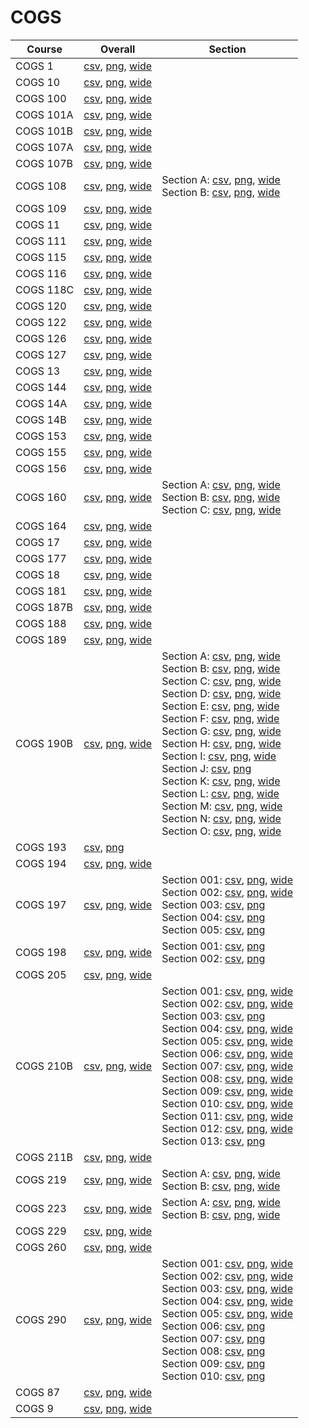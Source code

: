 # COGS

| Course | Overall | Section |
| ------ | ------- | ------- |
| COGS 1 | [csv](https://github.com/UCSD-Historical-Enrollment-Data/2025Winter/blob/main/overall/COGS%201.csv), [png](https://raw.githubusercontent.com/UCSD-Historical-Enrollment-Data/2025Winter/main/plot_overall/COGS%201.png), [wide](https://raw.githubusercontent.com/UCSD-Historical-Enrollment-Data/2025Winter/main/plot_overall_wide/COGS%201.png) |  |
| COGS 10 | [csv](https://github.com/UCSD-Historical-Enrollment-Data/2025Winter/blob/main/overall/COGS%2010.csv), [png](https://raw.githubusercontent.com/UCSD-Historical-Enrollment-Data/2025Winter/main/plot_overall/COGS%2010.png), [wide](https://raw.githubusercontent.com/UCSD-Historical-Enrollment-Data/2025Winter/main/plot_overall_wide/COGS%2010.png) |  |
| COGS 100 | [csv](https://github.com/UCSD-Historical-Enrollment-Data/2025Winter/blob/main/overall/COGS%20100.csv), [png](https://raw.githubusercontent.com/UCSD-Historical-Enrollment-Data/2025Winter/main/plot_overall/COGS%20100.png), [wide](https://raw.githubusercontent.com/UCSD-Historical-Enrollment-Data/2025Winter/main/plot_overall_wide/COGS%20100.png) |  |
| COGS 101A | [csv](https://github.com/UCSD-Historical-Enrollment-Data/2025Winter/blob/main/overall/COGS%20101A.csv), [png](https://raw.githubusercontent.com/UCSD-Historical-Enrollment-Data/2025Winter/main/plot_overall/COGS%20101A.png), [wide](https://raw.githubusercontent.com/UCSD-Historical-Enrollment-Data/2025Winter/main/plot_overall_wide/COGS%20101A.png) |  |
| COGS 101B | [csv](https://github.com/UCSD-Historical-Enrollment-Data/2025Winter/blob/main/overall/COGS%20101B.csv), [png](https://raw.githubusercontent.com/UCSD-Historical-Enrollment-Data/2025Winter/main/plot_overall/COGS%20101B.png), [wide](https://raw.githubusercontent.com/UCSD-Historical-Enrollment-Data/2025Winter/main/plot_overall_wide/COGS%20101B.png) |  |
| COGS 107A | [csv](https://github.com/UCSD-Historical-Enrollment-Data/2025Winter/blob/main/overall/COGS%20107A.csv), [png](https://raw.githubusercontent.com/UCSD-Historical-Enrollment-Data/2025Winter/main/plot_overall/COGS%20107A.png), [wide](https://raw.githubusercontent.com/UCSD-Historical-Enrollment-Data/2025Winter/main/plot_overall_wide/COGS%20107A.png) |  |
| COGS 107B | [csv](https://github.com/UCSD-Historical-Enrollment-Data/2025Winter/blob/main/overall/COGS%20107B.csv), [png](https://raw.githubusercontent.com/UCSD-Historical-Enrollment-Data/2025Winter/main/plot_overall/COGS%20107B.png), [wide](https://raw.githubusercontent.com/UCSD-Historical-Enrollment-Data/2025Winter/main/plot_overall_wide/COGS%20107B.png) |  |
| COGS 108 | [csv](https://github.com/UCSD-Historical-Enrollment-Data/2025Winter/blob/main/overall/COGS%20108.csv), [png](https://raw.githubusercontent.com/UCSD-Historical-Enrollment-Data/2025Winter/main/plot_overall/COGS%20108.png), [wide](https://raw.githubusercontent.com/UCSD-Historical-Enrollment-Data/2025Winter/main/plot_overall_wide/COGS%20108.png) | Section A: [csv](https://github.com/UCSD-Historical-Enrollment-Data/2025Winter/blob/main/section/COGS%20108_A.csv), [png](https://raw.githubusercontent.com/UCSD-Historical-Enrollment-Data/2025Winter/main/plot_section/COGS%20108_A.png), [wide](https://raw.githubusercontent.com/UCSD-Historical-Enrollment-Data/2025Winter/main/plot_section_wide/COGS%20108_A.png)<br>Section B: [csv](https://github.com/UCSD-Historical-Enrollment-Data/2025Winter/blob/main/section/COGS%20108_B.csv), [png](https://raw.githubusercontent.com/UCSD-Historical-Enrollment-Data/2025Winter/main/plot_section/COGS%20108_B.png), [wide](https://raw.githubusercontent.com/UCSD-Historical-Enrollment-Data/2025Winter/main/plot_section_wide/COGS%20108_B.png) |
| COGS 109 | [csv](https://github.com/UCSD-Historical-Enrollment-Data/2025Winter/blob/main/overall/COGS%20109.csv), [png](https://raw.githubusercontent.com/UCSD-Historical-Enrollment-Data/2025Winter/main/plot_overall/COGS%20109.png), [wide](https://raw.githubusercontent.com/UCSD-Historical-Enrollment-Data/2025Winter/main/plot_overall_wide/COGS%20109.png) |  |
| COGS 11 | [csv](https://github.com/UCSD-Historical-Enrollment-Data/2025Winter/blob/main/overall/COGS%2011.csv), [png](https://raw.githubusercontent.com/UCSD-Historical-Enrollment-Data/2025Winter/main/plot_overall/COGS%2011.png), [wide](https://raw.githubusercontent.com/UCSD-Historical-Enrollment-Data/2025Winter/main/plot_overall_wide/COGS%2011.png) |  |
| COGS 111 | [csv](https://github.com/UCSD-Historical-Enrollment-Data/2025Winter/blob/main/overall/COGS%20111.csv), [png](https://raw.githubusercontent.com/UCSD-Historical-Enrollment-Data/2025Winter/main/plot_overall/COGS%20111.png), [wide](https://raw.githubusercontent.com/UCSD-Historical-Enrollment-Data/2025Winter/main/plot_overall_wide/COGS%20111.png) |  |
| COGS 115 | [csv](https://github.com/UCSD-Historical-Enrollment-Data/2025Winter/blob/main/overall/COGS%20115.csv), [png](https://raw.githubusercontent.com/UCSD-Historical-Enrollment-Data/2025Winter/main/plot_overall/COGS%20115.png), [wide](https://raw.githubusercontent.com/UCSD-Historical-Enrollment-Data/2025Winter/main/plot_overall_wide/COGS%20115.png) |  |
| COGS 116 | [csv](https://github.com/UCSD-Historical-Enrollment-Data/2025Winter/blob/main/overall/COGS%20116.csv), [png](https://raw.githubusercontent.com/UCSD-Historical-Enrollment-Data/2025Winter/main/plot_overall/COGS%20116.png), [wide](https://raw.githubusercontent.com/UCSD-Historical-Enrollment-Data/2025Winter/main/plot_overall_wide/COGS%20116.png) |  |
| COGS 118C | [csv](https://github.com/UCSD-Historical-Enrollment-Data/2025Winter/blob/main/overall/COGS%20118C.csv), [png](https://raw.githubusercontent.com/UCSD-Historical-Enrollment-Data/2025Winter/main/plot_overall/COGS%20118C.png), [wide](https://raw.githubusercontent.com/UCSD-Historical-Enrollment-Data/2025Winter/main/plot_overall_wide/COGS%20118C.png) |  |
| COGS 120 | [csv](https://github.com/UCSD-Historical-Enrollment-Data/2025Winter/blob/main/overall/COGS%20120.csv), [png](https://raw.githubusercontent.com/UCSD-Historical-Enrollment-Data/2025Winter/main/plot_overall/COGS%20120.png), [wide](https://raw.githubusercontent.com/UCSD-Historical-Enrollment-Data/2025Winter/main/plot_overall_wide/COGS%20120.png) |  |
| COGS 122 | [csv](https://github.com/UCSD-Historical-Enrollment-Data/2025Winter/blob/main/overall/COGS%20122.csv), [png](https://raw.githubusercontent.com/UCSD-Historical-Enrollment-Data/2025Winter/main/plot_overall/COGS%20122.png), [wide](https://raw.githubusercontent.com/UCSD-Historical-Enrollment-Data/2025Winter/main/plot_overall_wide/COGS%20122.png) |  |
| COGS 126 | [csv](https://github.com/UCSD-Historical-Enrollment-Data/2025Winter/blob/main/overall/COGS%20126.csv), [png](https://raw.githubusercontent.com/UCSD-Historical-Enrollment-Data/2025Winter/main/plot_overall/COGS%20126.png), [wide](https://raw.githubusercontent.com/UCSD-Historical-Enrollment-Data/2025Winter/main/plot_overall_wide/COGS%20126.png) |  |
| COGS 127 | [csv](https://github.com/UCSD-Historical-Enrollment-Data/2025Winter/blob/main/overall/COGS%20127.csv), [png](https://raw.githubusercontent.com/UCSD-Historical-Enrollment-Data/2025Winter/main/plot_overall/COGS%20127.png), [wide](https://raw.githubusercontent.com/UCSD-Historical-Enrollment-Data/2025Winter/main/plot_overall_wide/COGS%20127.png) |  |
| COGS 13 | [csv](https://github.com/UCSD-Historical-Enrollment-Data/2025Winter/blob/main/overall/COGS%2013.csv), [png](https://raw.githubusercontent.com/UCSD-Historical-Enrollment-Data/2025Winter/main/plot_overall/COGS%2013.png), [wide](https://raw.githubusercontent.com/UCSD-Historical-Enrollment-Data/2025Winter/main/plot_overall_wide/COGS%2013.png) |  |
| COGS 144 | [csv](https://github.com/UCSD-Historical-Enrollment-Data/2025Winter/blob/main/overall/COGS%20144.csv), [png](https://raw.githubusercontent.com/UCSD-Historical-Enrollment-Data/2025Winter/main/plot_overall/COGS%20144.png), [wide](https://raw.githubusercontent.com/UCSD-Historical-Enrollment-Data/2025Winter/main/plot_overall_wide/COGS%20144.png) |  |
| COGS 14A | [csv](https://github.com/UCSD-Historical-Enrollment-Data/2025Winter/blob/main/overall/COGS%2014A.csv), [png](https://raw.githubusercontent.com/UCSD-Historical-Enrollment-Data/2025Winter/main/plot_overall/COGS%2014A.png), [wide](https://raw.githubusercontent.com/UCSD-Historical-Enrollment-Data/2025Winter/main/plot_overall_wide/COGS%2014A.png) |  |
| COGS 14B | [csv](https://github.com/UCSD-Historical-Enrollment-Data/2025Winter/blob/main/overall/COGS%2014B.csv), [png](https://raw.githubusercontent.com/UCSD-Historical-Enrollment-Data/2025Winter/main/plot_overall/COGS%2014B.png), [wide](https://raw.githubusercontent.com/UCSD-Historical-Enrollment-Data/2025Winter/main/plot_overall_wide/COGS%2014B.png) |  |
| COGS 153 | [csv](https://github.com/UCSD-Historical-Enrollment-Data/2025Winter/blob/main/overall/COGS%20153.csv), [png](https://raw.githubusercontent.com/UCSD-Historical-Enrollment-Data/2025Winter/main/plot_overall/COGS%20153.png), [wide](https://raw.githubusercontent.com/UCSD-Historical-Enrollment-Data/2025Winter/main/plot_overall_wide/COGS%20153.png) |  |
| COGS 155 | [csv](https://github.com/UCSD-Historical-Enrollment-Data/2025Winter/blob/main/overall/COGS%20155.csv), [png](https://raw.githubusercontent.com/UCSD-Historical-Enrollment-Data/2025Winter/main/plot_overall/COGS%20155.png), [wide](https://raw.githubusercontent.com/UCSD-Historical-Enrollment-Data/2025Winter/main/plot_overall_wide/COGS%20155.png) |  |
| COGS 156 | [csv](https://github.com/UCSD-Historical-Enrollment-Data/2025Winter/blob/main/overall/COGS%20156.csv), [png](https://raw.githubusercontent.com/UCSD-Historical-Enrollment-Data/2025Winter/main/plot_overall/COGS%20156.png), [wide](https://raw.githubusercontent.com/UCSD-Historical-Enrollment-Data/2025Winter/main/plot_overall_wide/COGS%20156.png) |  |
| COGS 160 | [csv](https://github.com/UCSD-Historical-Enrollment-Data/2025Winter/blob/main/overall/COGS%20160.csv), [png](https://raw.githubusercontent.com/UCSD-Historical-Enrollment-Data/2025Winter/main/plot_overall/COGS%20160.png), [wide](https://raw.githubusercontent.com/UCSD-Historical-Enrollment-Data/2025Winter/main/plot_overall_wide/COGS%20160.png) | Section A: [csv](https://github.com/UCSD-Historical-Enrollment-Data/2025Winter/blob/main/section/COGS%20160_A.csv), [png](https://raw.githubusercontent.com/UCSD-Historical-Enrollment-Data/2025Winter/main/plot_section/COGS%20160_A.png), [wide](https://raw.githubusercontent.com/UCSD-Historical-Enrollment-Data/2025Winter/main/plot_section_wide/COGS%20160_A.png)<br>Section B: [csv](https://github.com/UCSD-Historical-Enrollment-Data/2025Winter/blob/main/section/COGS%20160_B.csv), [png](https://raw.githubusercontent.com/UCSD-Historical-Enrollment-Data/2025Winter/main/plot_section/COGS%20160_B.png), [wide](https://raw.githubusercontent.com/UCSD-Historical-Enrollment-Data/2025Winter/main/plot_section_wide/COGS%20160_B.png)<br>Section C: [csv](https://github.com/UCSD-Historical-Enrollment-Data/2025Winter/blob/main/section/COGS%20160_C.csv), [png](https://raw.githubusercontent.com/UCSD-Historical-Enrollment-Data/2025Winter/main/plot_section/COGS%20160_C.png), [wide](https://raw.githubusercontent.com/UCSD-Historical-Enrollment-Data/2025Winter/main/plot_section_wide/COGS%20160_C.png) |
| COGS 164 | [csv](https://github.com/UCSD-Historical-Enrollment-Data/2025Winter/blob/main/overall/COGS%20164.csv), [png](https://raw.githubusercontent.com/UCSD-Historical-Enrollment-Data/2025Winter/main/plot_overall/COGS%20164.png), [wide](https://raw.githubusercontent.com/UCSD-Historical-Enrollment-Data/2025Winter/main/plot_overall_wide/COGS%20164.png) |  |
| COGS 17 | [csv](https://github.com/UCSD-Historical-Enrollment-Data/2025Winter/blob/main/overall/COGS%2017.csv), [png](https://raw.githubusercontent.com/UCSD-Historical-Enrollment-Data/2025Winter/main/plot_overall/COGS%2017.png), [wide](https://raw.githubusercontent.com/UCSD-Historical-Enrollment-Data/2025Winter/main/plot_overall_wide/COGS%2017.png) |  |
| COGS 177 | [csv](https://github.com/UCSD-Historical-Enrollment-Data/2025Winter/blob/main/overall/COGS%20177.csv), [png](https://raw.githubusercontent.com/UCSD-Historical-Enrollment-Data/2025Winter/main/plot_overall/COGS%20177.png), [wide](https://raw.githubusercontent.com/UCSD-Historical-Enrollment-Data/2025Winter/main/plot_overall_wide/COGS%20177.png) |  |
| COGS 18 | [csv](https://github.com/UCSD-Historical-Enrollment-Data/2025Winter/blob/main/overall/COGS%2018.csv), [png](https://raw.githubusercontent.com/UCSD-Historical-Enrollment-Data/2025Winter/main/plot_overall/COGS%2018.png), [wide](https://raw.githubusercontent.com/UCSD-Historical-Enrollment-Data/2025Winter/main/plot_overall_wide/COGS%2018.png) |  |
| COGS 181 | [csv](https://github.com/UCSD-Historical-Enrollment-Data/2025Winter/blob/main/overall/COGS%20181.csv), [png](https://raw.githubusercontent.com/UCSD-Historical-Enrollment-Data/2025Winter/main/plot_overall/COGS%20181.png), [wide](https://raw.githubusercontent.com/UCSD-Historical-Enrollment-Data/2025Winter/main/plot_overall_wide/COGS%20181.png) |  |
| COGS 187B | [csv](https://github.com/UCSD-Historical-Enrollment-Data/2025Winter/blob/main/overall/COGS%20187B.csv), [png](https://raw.githubusercontent.com/UCSD-Historical-Enrollment-Data/2025Winter/main/plot_overall/COGS%20187B.png), [wide](https://raw.githubusercontent.com/UCSD-Historical-Enrollment-Data/2025Winter/main/plot_overall_wide/COGS%20187B.png) |  |
| COGS 188 | [csv](https://github.com/UCSD-Historical-Enrollment-Data/2025Winter/blob/main/overall/COGS%20188.csv), [png](https://raw.githubusercontent.com/UCSD-Historical-Enrollment-Data/2025Winter/main/plot_overall/COGS%20188.png), [wide](https://raw.githubusercontent.com/UCSD-Historical-Enrollment-Data/2025Winter/main/plot_overall_wide/COGS%20188.png) |  |
| COGS 189 | [csv](https://github.com/UCSD-Historical-Enrollment-Data/2025Winter/blob/main/overall/COGS%20189.csv), [png](https://raw.githubusercontent.com/UCSD-Historical-Enrollment-Data/2025Winter/main/plot_overall/COGS%20189.png), [wide](https://raw.githubusercontent.com/UCSD-Historical-Enrollment-Data/2025Winter/main/plot_overall_wide/COGS%20189.png) |  |
| COGS 190B | [csv](https://github.com/UCSD-Historical-Enrollment-Data/2025Winter/blob/main/overall/COGS%20190B.csv), [png](https://raw.githubusercontent.com/UCSD-Historical-Enrollment-Data/2025Winter/main/plot_overall/COGS%20190B.png), [wide](https://raw.githubusercontent.com/UCSD-Historical-Enrollment-Data/2025Winter/main/plot_overall_wide/COGS%20190B.png) | Section A: [csv](https://github.com/UCSD-Historical-Enrollment-Data/2025Winter/blob/main/section/COGS%20190B_A.csv), [png](https://raw.githubusercontent.com/UCSD-Historical-Enrollment-Data/2025Winter/main/plot_section/COGS%20190B_A.png), [wide](https://raw.githubusercontent.com/UCSD-Historical-Enrollment-Data/2025Winter/main/plot_section_wide/COGS%20190B_A.png)<br>Section B: [csv](https://github.com/UCSD-Historical-Enrollment-Data/2025Winter/blob/main/section/COGS%20190B_B.csv), [png](https://raw.githubusercontent.com/UCSD-Historical-Enrollment-Data/2025Winter/main/plot_section/COGS%20190B_B.png), [wide](https://raw.githubusercontent.com/UCSD-Historical-Enrollment-Data/2025Winter/main/plot_section_wide/COGS%20190B_B.png)<br>Section C: [csv](https://github.com/UCSD-Historical-Enrollment-Data/2025Winter/blob/main/section/COGS%20190B_C.csv), [png](https://raw.githubusercontent.com/UCSD-Historical-Enrollment-Data/2025Winter/main/plot_section/COGS%20190B_C.png), [wide](https://raw.githubusercontent.com/UCSD-Historical-Enrollment-Data/2025Winter/main/plot_section_wide/COGS%20190B_C.png)<br>Section D: [csv](https://github.com/UCSD-Historical-Enrollment-Data/2025Winter/blob/main/section/COGS%20190B_D.csv), [png](https://raw.githubusercontent.com/UCSD-Historical-Enrollment-Data/2025Winter/main/plot_section/COGS%20190B_D.png), [wide](https://raw.githubusercontent.com/UCSD-Historical-Enrollment-Data/2025Winter/main/plot_section_wide/COGS%20190B_D.png)<br>Section E: [csv](https://github.com/UCSD-Historical-Enrollment-Data/2025Winter/blob/main/section/COGS%20190B_E.csv), [png](https://raw.githubusercontent.com/UCSD-Historical-Enrollment-Data/2025Winter/main/plot_section/COGS%20190B_E.png), [wide](https://raw.githubusercontent.com/UCSD-Historical-Enrollment-Data/2025Winter/main/plot_section_wide/COGS%20190B_E.png)<br>Section F: [csv](https://github.com/UCSD-Historical-Enrollment-Data/2025Winter/blob/main/section/COGS%20190B_F.csv), [png](https://raw.githubusercontent.com/UCSD-Historical-Enrollment-Data/2025Winter/main/plot_section/COGS%20190B_F.png), [wide](https://raw.githubusercontent.com/UCSD-Historical-Enrollment-Data/2025Winter/main/plot_section_wide/COGS%20190B_F.png)<br>Section G: [csv](https://github.com/UCSD-Historical-Enrollment-Data/2025Winter/blob/main/section/COGS%20190B_G.csv), [png](https://raw.githubusercontent.com/UCSD-Historical-Enrollment-Data/2025Winter/main/plot_section/COGS%20190B_G.png), [wide](https://raw.githubusercontent.com/UCSD-Historical-Enrollment-Data/2025Winter/main/plot_section_wide/COGS%20190B_G.png)<br>Section H: [csv](https://github.com/UCSD-Historical-Enrollment-Data/2025Winter/blob/main/section/COGS%20190B_H.csv), [png](https://raw.githubusercontent.com/UCSD-Historical-Enrollment-Data/2025Winter/main/plot_section/COGS%20190B_H.png), [wide](https://raw.githubusercontent.com/UCSD-Historical-Enrollment-Data/2025Winter/main/plot_section_wide/COGS%20190B_H.png)<br>Section I: [csv](https://github.com/UCSD-Historical-Enrollment-Data/2025Winter/blob/main/section/COGS%20190B_I.csv), [png](https://raw.githubusercontent.com/UCSD-Historical-Enrollment-Data/2025Winter/main/plot_section/COGS%20190B_I.png), [wide](https://raw.githubusercontent.com/UCSD-Historical-Enrollment-Data/2025Winter/main/plot_section_wide/COGS%20190B_I.png)<br>Section J: [csv](https://github.com/UCSD-Historical-Enrollment-Data/2025Winter/blob/main/section/COGS%20190B_J.csv), [png](https://raw.githubusercontent.com/UCSD-Historical-Enrollment-Data/2025Winter/main/plot_section/COGS%20190B_J.png)<br>Section K: [csv](https://github.com/UCSD-Historical-Enrollment-Data/2025Winter/blob/main/section/COGS%20190B_K.csv), [png](https://raw.githubusercontent.com/UCSD-Historical-Enrollment-Data/2025Winter/main/plot_section/COGS%20190B_K.png), [wide](https://raw.githubusercontent.com/UCSD-Historical-Enrollment-Data/2025Winter/main/plot_section_wide/COGS%20190B_K.png)<br>Section L: [csv](https://github.com/UCSD-Historical-Enrollment-Data/2025Winter/blob/main/section/COGS%20190B_L.csv), [png](https://raw.githubusercontent.com/UCSD-Historical-Enrollment-Data/2025Winter/main/plot_section/COGS%20190B_L.png), [wide](https://raw.githubusercontent.com/UCSD-Historical-Enrollment-Data/2025Winter/main/plot_section_wide/COGS%20190B_L.png)<br>Section M: [csv](https://github.com/UCSD-Historical-Enrollment-Data/2025Winter/blob/main/section/COGS%20190B_M.csv), [png](https://raw.githubusercontent.com/UCSD-Historical-Enrollment-Data/2025Winter/main/plot_section/COGS%20190B_M.png), [wide](https://raw.githubusercontent.com/UCSD-Historical-Enrollment-Data/2025Winter/main/plot_section_wide/COGS%20190B_M.png)<br>Section N: [csv](https://github.com/UCSD-Historical-Enrollment-Data/2025Winter/blob/main/section/COGS%20190B_N.csv), [png](https://raw.githubusercontent.com/UCSD-Historical-Enrollment-Data/2025Winter/main/plot_section/COGS%20190B_N.png), [wide](https://raw.githubusercontent.com/UCSD-Historical-Enrollment-Data/2025Winter/main/plot_section_wide/COGS%20190B_N.png)<br>Section O: [csv](https://github.com/UCSD-Historical-Enrollment-Data/2025Winter/blob/main/section/COGS%20190B_O.csv), [png](https://raw.githubusercontent.com/UCSD-Historical-Enrollment-Data/2025Winter/main/plot_section/COGS%20190B_O.png), [wide](https://raw.githubusercontent.com/UCSD-Historical-Enrollment-Data/2025Winter/main/plot_section_wide/COGS%20190B_O.png) |
| COGS 193 | [csv](https://github.com/UCSD-Historical-Enrollment-Data/2025Winter/blob/main/overall/COGS%20193.csv), [png](https://raw.githubusercontent.com/UCSD-Historical-Enrollment-Data/2025Winter/main/plot_overall/COGS%20193.png) |  |
| COGS 194 | [csv](https://github.com/UCSD-Historical-Enrollment-Data/2025Winter/blob/main/overall/COGS%20194.csv), [png](https://raw.githubusercontent.com/UCSD-Historical-Enrollment-Data/2025Winter/main/plot_overall/COGS%20194.png), [wide](https://raw.githubusercontent.com/UCSD-Historical-Enrollment-Data/2025Winter/main/plot_overall_wide/COGS%20194.png) |  |
| COGS 197 | [csv](https://github.com/UCSD-Historical-Enrollment-Data/2025Winter/blob/main/overall/COGS%20197.csv), [png](https://raw.githubusercontent.com/UCSD-Historical-Enrollment-Data/2025Winter/main/plot_overall/COGS%20197.png), [wide](https://raw.githubusercontent.com/UCSD-Historical-Enrollment-Data/2025Winter/main/plot_overall_wide/COGS%20197.png) | Section 001: [csv](https://github.com/UCSD-Historical-Enrollment-Data/2025Winter/blob/main/section/COGS%20197_001.csv), [png](https://raw.githubusercontent.com/UCSD-Historical-Enrollment-Data/2025Winter/main/plot_section/COGS%20197_001.png), [wide](https://raw.githubusercontent.com/UCSD-Historical-Enrollment-Data/2025Winter/main/plot_section_wide/COGS%20197_001.png)<br>Section 002: [csv](https://github.com/UCSD-Historical-Enrollment-Data/2025Winter/blob/main/section/COGS%20197_002.csv), [png](https://raw.githubusercontent.com/UCSD-Historical-Enrollment-Data/2025Winter/main/plot_section/COGS%20197_002.png), [wide](https://raw.githubusercontent.com/UCSD-Historical-Enrollment-Data/2025Winter/main/plot_section_wide/COGS%20197_002.png)<br>Section 003: [csv](https://github.com/UCSD-Historical-Enrollment-Data/2025Winter/blob/main/section/COGS%20197_003.csv), [png](https://raw.githubusercontent.com/UCSD-Historical-Enrollment-Data/2025Winter/main/plot_section/COGS%20197_003.png)<br>Section 004: [csv](https://github.com/UCSD-Historical-Enrollment-Data/2025Winter/blob/main/section/COGS%20197_004.csv), [png](https://raw.githubusercontent.com/UCSD-Historical-Enrollment-Data/2025Winter/main/plot_section/COGS%20197_004.png)<br>Section 005: [csv](https://github.com/UCSD-Historical-Enrollment-Data/2025Winter/blob/main/section/COGS%20197_005.csv), [png](https://raw.githubusercontent.com/UCSD-Historical-Enrollment-Data/2025Winter/main/plot_section/COGS%20197_005.png) |
| COGS 198 | [csv](https://github.com/UCSD-Historical-Enrollment-Data/2025Winter/blob/main/overall/COGS%20198.csv), [png](https://raw.githubusercontent.com/UCSD-Historical-Enrollment-Data/2025Winter/main/plot_overall/COGS%20198.png), [wide](https://raw.githubusercontent.com/UCSD-Historical-Enrollment-Data/2025Winter/main/plot_overall_wide/COGS%20198.png) | Section 001: [csv](https://github.com/UCSD-Historical-Enrollment-Data/2025Winter/blob/main/section/COGS%20198_001.csv), [png](https://raw.githubusercontent.com/UCSD-Historical-Enrollment-Data/2025Winter/main/plot_section/COGS%20198_001.png)<br>Section 002: [csv](https://github.com/UCSD-Historical-Enrollment-Data/2025Winter/blob/main/section/COGS%20198_002.csv), [png](https://raw.githubusercontent.com/UCSD-Historical-Enrollment-Data/2025Winter/main/plot_section/COGS%20198_002.png) |
| COGS 205 | [csv](https://github.com/UCSD-Historical-Enrollment-Data/2025Winter/blob/main/overall/COGS%20205.csv), [png](https://raw.githubusercontent.com/UCSD-Historical-Enrollment-Data/2025Winter/main/plot_overall/COGS%20205.png), [wide](https://raw.githubusercontent.com/UCSD-Historical-Enrollment-Data/2025Winter/main/plot_overall_wide/COGS%20205.png) |  |
| COGS 210B | [csv](https://github.com/UCSD-Historical-Enrollment-Data/2025Winter/blob/main/overall/COGS%20210B.csv), [png](https://raw.githubusercontent.com/UCSD-Historical-Enrollment-Data/2025Winter/main/plot_overall/COGS%20210B.png), [wide](https://raw.githubusercontent.com/UCSD-Historical-Enrollment-Data/2025Winter/main/plot_overall_wide/COGS%20210B.png) | Section 001: [csv](https://github.com/UCSD-Historical-Enrollment-Data/2025Winter/blob/main/section/COGS%20210B_001.csv), [png](https://raw.githubusercontent.com/UCSD-Historical-Enrollment-Data/2025Winter/main/plot_section/COGS%20210B_001.png), [wide](https://raw.githubusercontent.com/UCSD-Historical-Enrollment-Data/2025Winter/main/plot_section_wide/COGS%20210B_001.png)<br>Section 002: [csv](https://github.com/UCSD-Historical-Enrollment-Data/2025Winter/blob/main/section/COGS%20210B_002.csv), [png](https://raw.githubusercontent.com/UCSD-Historical-Enrollment-Data/2025Winter/main/plot_section/COGS%20210B_002.png), [wide](https://raw.githubusercontent.com/UCSD-Historical-Enrollment-Data/2025Winter/main/plot_section_wide/COGS%20210B_002.png)<br>Section 003: [csv](https://github.com/UCSD-Historical-Enrollment-Data/2025Winter/blob/main/section/COGS%20210B_003.csv), [png](https://raw.githubusercontent.com/UCSD-Historical-Enrollment-Data/2025Winter/main/plot_section/COGS%20210B_003.png)<br>Section 004: [csv](https://github.com/UCSD-Historical-Enrollment-Data/2025Winter/blob/main/section/COGS%20210B_004.csv), [png](https://raw.githubusercontent.com/UCSD-Historical-Enrollment-Data/2025Winter/main/plot_section/COGS%20210B_004.png), [wide](https://raw.githubusercontent.com/UCSD-Historical-Enrollment-Data/2025Winter/main/plot_section_wide/COGS%20210B_004.png)<br>Section 005: [csv](https://github.com/UCSD-Historical-Enrollment-Data/2025Winter/blob/main/section/COGS%20210B_005.csv), [png](https://raw.githubusercontent.com/UCSD-Historical-Enrollment-Data/2025Winter/main/plot_section/COGS%20210B_005.png), [wide](https://raw.githubusercontent.com/UCSD-Historical-Enrollment-Data/2025Winter/main/plot_section_wide/COGS%20210B_005.png)<br>Section 006: [csv](https://github.com/UCSD-Historical-Enrollment-Data/2025Winter/blob/main/section/COGS%20210B_006.csv), [png](https://raw.githubusercontent.com/UCSD-Historical-Enrollment-Data/2025Winter/main/plot_section/COGS%20210B_006.png), [wide](https://raw.githubusercontent.com/UCSD-Historical-Enrollment-Data/2025Winter/main/plot_section_wide/COGS%20210B_006.png)<br>Section 007: [csv](https://github.com/UCSD-Historical-Enrollment-Data/2025Winter/blob/main/section/COGS%20210B_007.csv), [png](https://raw.githubusercontent.com/UCSD-Historical-Enrollment-Data/2025Winter/main/plot_section/COGS%20210B_007.png), [wide](https://raw.githubusercontent.com/UCSD-Historical-Enrollment-Data/2025Winter/main/plot_section_wide/COGS%20210B_007.png)<br>Section 008: [csv](https://github.com/UCSD-Historical-Enrollment-Data/2025Winter/blob/main/section/COGS%20210B_008.csv), [png](https://raw.githubusercontent.com/UCSD-Historical-Enrollment-Data/2025Winter/main/plot_section/COGS%20210B_008.png), [wide](https://raw.githubusercontent.com/UCSD-Historical-Enrollment-Data/2025Winter/main/plot_section_wide/COGS%20210B_008.png)<br>Section 009: [csv](https://github.com/UCSD-Historical-Enrollment-Data/2025Winter/blob/main/section/COGS%20210B_009.csv), [png](https://raw.githubusercontent.com/UCSD-Historical-Enrollment-Data/2025Winter/main/plot_section/COGS%20210B_009.png), [wide](https://raw.githubusercontent.com/UCSD-Historical-Enrollment-Data/2025Winter/main/plot_section_wide/COGS%20210B_009.png)<br>Section 010: [csv](https://github.com/UCSD-Historical-Enrollment-Data/2025Winter/blob/main/section/COGS%20210B_010.csv), [png](https://raw.githubusercontent.com/UCSD-Historical-Enrollment-Data/2025Winter/main/plot_section/COGS%20210B_010.png), [wide](https://raw.githubusercontent.com/UCSD-Historical-Enrollment-Data/2025Winter/main/plot_section_wide/COGS%20210B_010.png)<br>Section 011: [csv](https://github.com/UCSD-Historical-Enrollment-Data/2025Winter/blob/main/section/COGS%20210B_011.csv), [png](https://raw.githubusercontent.com/UCSD-Historical-Enrollment-Data/2025Winter/main/plot_section/COGS%20210B_011.png), [wide](https://raw.githubusercontent.com/UCSD-Historical-Enrollment-Data/2025Winter/main/plot_section_wide/COGS%20210B_011.png)<br>Section 012: [csv](https://github.com/UCSD-Historical-Enrollment-Data/2025Winter/blob/main/section/COGS%20210B_012.csv), [png](https://raw.githubusercontent.com/UCSD-Historical-Enrollment-Data/2025Winter/main/plot_section/COGS%20210B_012.png), [wide](https://raw.githubusercontent.com/UCSD-Historical-Enrollment-Data/2025Winter/main/plot_section_wide/COGS%20210B_012.png)<br>Section 013: [csv](https://github.com/UCSD-Historical-Enrollment-Data/2025Winter/blob/main/section/COGS%20210B_013.csv), [png](https://raw.githubusercontent.com/UCSD-Historical-Enrollment-Data/2025Winter/main/plot_section/COGS%20210B_013.png) |
| COGS 211B | [csv](https://github.com/UCSD-Historical-Enrollment-Data/2025Winter/blob/main/overall/COGS%20211B.csv), [png](https://raw.githubusercontent.com/UCSD-Historical-Enrollment-Data/2025Winter/main/plot_overall/COGS%20211B.png), [wide](https://raw.githubusercontent.com/UCSD-Historical-Enrollment-Data/2025Winter/main/plot_overall_wide/COGS%20211B.png) |  |
| COGS 219 | [csv](https://github.com/UCSD-Historical-Enrollment-Data/2025Winter/blob/main/overall/COGS%20219.csv), [png](https://raw.githubusercontent.com/UCSD-Historical-Enrollment-Data/2025Winter/main/plot_overall/COGS%20219.png), [wide](https://raw.githubusercontent.com/UCSD-Historical-Enrollment-Data/2025Winter/main/plot_overall_wide/COGS%20219.png) | Section A: [csv](https://github.com/UCSD-Historical-Enrollment-Data/2025Winter/blob/main/section/COGS%20219_A.csv), [png](https://raw.githubusercontent.com/UCSD-Historical-Enrollment-Data/2025Winter/main/plot_section/COGS%20219_A.png), [wide](https://raw.githubusercontent.com/UCSD-Historical-Enrollment-Data/2025Winter/main/plot_section_wide/COGS%20219_A.png)<br>Section B: [csv](https://github.com/UCSD-Historical-Enrollment-Data/2025Winter/blob/main/section/COGS%20219_B.csv), [png](https://raw.githubusercontent.com/UCSD-Historical-Enrollment-Data/2025Winter/main/plot_section/COGS%20219_B.png), [wide](https://raw.githubusercontent.com/UCSD-Historical-Enrollment-Data/2025Winter/main/plot_section_wide/COGS%20219_B.png) |
| COGS 223 | [csv](https://github.com/UCSD-Historical-Enrollment-Data/2025Winter/blob/main/overall/COGS%20223.csv), [png](https://raw.githubusercontent.com/UCSD-Historical-Enrollment-Data/2025Winter/main/plot_overall/COGS%20223.png), [wide](https://raw.githubusercontent.com/UCSD-Historical-Enrollment-Data/2025Winter/main/plot_overall_wide/COGS%20223.png) | Section A: [csv](https://github.com/UCSD-Historical-Enrollment-Data/2025Winter/blob/main/section/COGS%20223_A.csv), [png](https://raw.githubusercontent.com/UCSD-Historical-Enrollment-Data/2025Winter/main/plot_section/COGS%20223_A.png), [wide](https://raw.githubusercontent.com/UCSD-Historical-Enrollment-Data/2025Winter/main/plot_section_wide/COGS%20223_A.png)<br>Section B: [csv](https://github.com/UCSD-Historical-Enrollment-Data/2025Winter/blob/main/section/COGS%20223_B.csv), [png](https://raw.githubusercontent.com/UCSD-Historical-Enrollment-Data/2025Winter/main/plot_section/COGS%20223_B.png), [wide](https://raw.githubusercontent.com/UCSD-Historical-Enrollment-Data/2025Winter/main/plot_section_wide/COGS%20223_B.png) |
| COGS 229 | [csv](https://github.com/UCSD-Historical-Enrollment-Data/2025Winter/blob/main/overall/COGS%20229.csv), [png](https://raw.githubusercontent.com/UCSD-Historical-Enrollment-Data/2025Winter/main/plot_overall/COGS%20229.png), [wide](https://raw.githubusercontent.com/UCSD-Historical-Enrollment-Data/2025Winter/main/plot_overall_wide/COGS%20229.png) |  |
| COGS 260 | [csv](https://github.com/UCSD-Historical-Enrollment-Data/2025Winter/blob/main/overall/COGS%20260.csv), [png](https://raw.githubusercontent.com/UCSD-Historical-Enrollment-Data/2025Winter/main/plot_overall/COGS%20260.png), [wide](https://raw.githubusercontent.com/UCSD-Historical-Enrollment-Data/2025Winter/main/plot_overall_wide/COGS%20260.png) |  |
| COGS 290 | [csv](https://github.com/UCSD-Historical-Enrollment-Data/2025Winter/blob/main/overall/COGS%20290.csv), [png](https://raw.githubusercontent.com/UCSD-Historical-Enrollment-Data/2025Winter/main/plot_overall/COGS%20290.png), [wide](https://raw.githubusercontent.com/UCSD-Historical-Enrollment-Data/2025Winter/main/plot_overall_wide/COGS%20290.png) | Section 001: [csv](https://github.com/UCSD-Historical-Enrollment-Data/2025Winter/blob/main/section/COGS%20290_001.csv), [png](https://raw.githubusercontent.com/UCSD-Historical-Enrollment-Data/2025Winter/main/plot_section/COGS%20290_001.png), [wide](https://raw.githubusercontent.com/UCSD-Historical-Enrollment-Data/2025Winter/main/plot_section_wide/COGS%20290_001.png)<br>Section 002: [csv](https://github.com/UCSD-Historical-Enrollment-Data/2025Winter/blob/main/section/COGS%20290_002.csv), [png](https://raw.githubusercontent.com/UCSD-Historical-Enrollment-Data/2025Winter/main/plot_section/COGS%20290_002.png), [wide](https://raw.githubusercontent.com/UCSD-Historical-Enrollment-Data/2025Winter/main/plot_section_wide/COGS%20290_002.png)<br>Section 003: [csv](https://github.com/UCSD-Historical-Enrollment-Data/2025Winter/blob/main/section/COGS%20290_003.csv), [png](https://raw.githubusercontent.com/UCSD-Historical-Enrollment-Data/2025Winter/main/plot_section/COGS%20290_003.png), [wide](https://raw.githubusercontent.com/UCSD-Historical-Enrollment-Data/2025Winter/main/plot_section_wide/COGS%20290_003.png)<br>Section 004: [csv](https://github.com/UCSD-Historical-Enrollment-Data/2025Winter/blob/main/section/COGS%20290_004.csv), [png](https://raw.githubusercontent.com/UCSD-Historical-Enrollment-Data/2025Winter/main/plot_section/COGS%20290_004.png), [wide](https://raw.githubusercontent.com/UCSD-Historical-Enrollment-Data/2025Winter/main/plot_section_wide/COGS%20290_004.png)<br>Section 005: [csv](https://github.com/UCSD-Historical-Enrollment-Data/2025Winter/blob/main/section/COGS%20290_005.csv), [png](https://raw.githubusercontent.com/UCSD-Historical-Enrollment-Data/2025Winter/main/plot_section/COGS%20290_005.png), [wide](https://raw.githubusercontent.com/UCSD-Historical-Enrollment-Data/2025Winter/main/plot_section_wide/COGS%20290_005.png)<br>Section 006: [csv](https://github.com/UCSD-Historical-Enrollment-Data/2025Winter/blob/main/section/COGS%20290_006.csv), [png](https://raw.githubusercontent.com/UCSD-Historical-Enrollment-Data/2025Winter/main/plot_section/COGS%20290_006.png)<br>Section 007: [csv](https://github.com/UCSD-Historical-Enrollment-Data/2025Winter/blob/main/section/COGS%20290_007.csv), [png](https://raw.githubusercontent.com/UCSD-Historical-Enrollment-Data/2025Winter/main/plot_section/COGS%20290_007.png)<br>Section 008: [csv](https://github.com/UCSD-Historical-Enrollment-Data/2025Winter/blob/main/section/COGS%20290_008.csv), [png](https://raw.githubusercontent.com/UCSD-Historical-Enrollment-Data/2025Winter/main/plot_section/COGS%20290_008.png)<br>Section 009: [csv](https://github.com/UCSD-Historical-Enrollment-Data/2025Winter/blob/main/section/COGS%20290_009.csv), [png](https://raw.githubusercontent.com/UCSD-Historical-Enrollment-Data/2025Winter/main/plot_section/COGS%20290_009.png)<br>Section 010: [csv](https://github.com/UCSD-Historical-Enrollment-Data/2025Winter/blob/main/section/COGS%20290_010.csv), [png](https://raw.githubusercontent.com/UCSD-Historical-Enrollment-Data/2025Winter/main/plot_section/COGS%20290_010.png) |
| COGS 87 | [csv](https://github.com/UCSD-Historical-Enrollment-Data/2025Winter/blob/main/overall/COGS%2087.csv), [png](https://raw.githubusercontent.com/UCSD-Historical-Enrollment-Data/2025Winter/main/plot_overall/COGS%2087.png), [wide](https://raw.githubusercontent.com/UCSD-Historical-Enrollment-Data/2025Winter/main/plot_overall_wide/COGS%2087.png) |  |
| COGS 9 | [csv](https://github.com/UCSD-Historical-Enrollment-Data/2025Winter/blob/main/overall/COGS%209.csv), [png](https://raw.githubusercontent.com/UCSD-Historical-Enrollment-Data/2025Winter/main/plot_overall/COGS%209.png), [wide](https://raw.githubusercontent.com/UCSD-Historical-Enrollment-Data/2025Winter/main/plot_overall_wide/COGS%209.png) |  |
